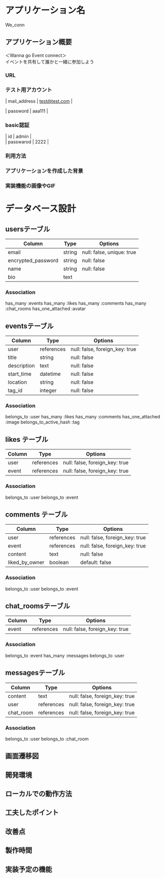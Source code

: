 
# アプリケーション名
We_conn  

## アプリケーション概要
 ＜Wanna go Event connect＞<br>イベントを共有して誰かと一緒に参加しよう<br>

### URL

### テスト用アカウント
| mail_address | test@test.com |<br>

| password     | aaa111        |
  
### basic認証
| id | admin | <br>
| passwarod | 2222 |

### 利用方法

### アプリケーションを作成した背景

### 実装機能の画像やGIF<br>
  
  
 # データベース設計  

## usersテーブル

| Column             | Type    | Options     |
| ------------------ | ------  | ----------- |
| email              | string  | null: false, unique: true |
| encrypted_password | string  | null: false |
| name               | string  | null: false |
| bio                | text    | 

### Association
  has_many :events
  has_many :likes
  has_many :comments
  has_many :chat_rooms
  has_one_attached :avatar

## eventsテーブル

| Column             | Type      | Options     |
| ------------------ | ------    | ----------- |
| user               | references| null: false, foreign_key: true |
| title              | string    | null: false |
| description        | text      | null: false |
| start_time         | datetime  | null: false |
| location           | string    | null: false |
| tag_id             | integer   | null: false |

 ### Association
  belongs_to :user
  has_many :likes
  has_many :comments
  has_one_attached :image
  belongs_to_active_hash :tag



## likes テーブル

| Column | Type       | Options    |
| ------ | ---------- | ---------- |
| user                | references | null: false, foreign_key: true |
| event               | references | null: false, foreign_key: true |

### Association

  belongs_to :user
  belongs_to :event

## comments テーブル

| Column             | Type      | Options     |
| ------------------ | ------    | ----------- |
| user               | references| null: false, foreign_key: true |
| event              | references| null: false, foreign_key: true |
| content            | text      | null: false |
| liked_by_owner     | boolean   | default: false |

### Association
  belongs_to :user
  belongs_to :event



## chat_roomsテーブル

| Column             | Type      | Options     |
| ------------------ | ------    | ----------- |
| event              | references| null: false, foreign_key: true |

### Association

  belongs_to :event
  has_many :messages
  belongs_to :user


## messagesテーブル

| Column             | Type      | Options     |
| ------------------ | ------    | ----------- |
| content            | text      | null: false, foreign_key: true |
| user               | references| null: false, foreign_key: true |
| chat_room          | references| null: false, foreign_key: true |


### Association

  belongs_to :user
  belongs_to :chat_room


## 画面遷移図

## 開発環境

## ローカルでの動作方法

## 工夫したポイント

## 改善点

## 製作時間

## 実装予定の機能